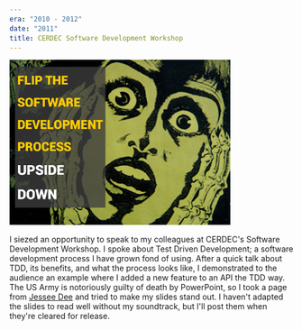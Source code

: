 ```yaml
---
era: "2010 - 2012"
date: "2011"
title: CERDEC Software Development Workshop
---
```


![TDD presentation slide](./tdd-slide.png)

I siezed an opportunity to speak to my colleagues at CERDEC's Software
Development Workshop. I spoke about Test Driven Development; a software
development process I have grown fond of using. After a quick talk about TDD,
its benefits, and what the process looks like, I demonstrated to the audience an
example where I added a new feature to an API the TDD way. The US Army is
notoriously guilty of death by PowerPoint, so I took a page from
[Jessee Dee](https://www.slideshare.net/jessedee) and tried to make my slides
stand out. I haven't adapted the slides to read well without my soundtrack, but
I'll post them when they're cleared for release.
